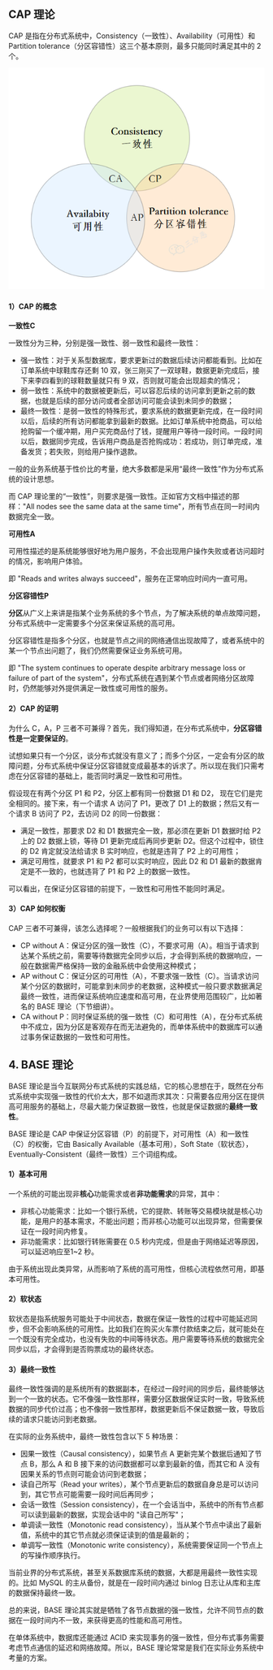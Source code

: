 ## CAP 理论

CAP 是指在分布式系统中，Consistency（一致性）、Availability（可用性）和 Partition tolerance（分区容错性）这三个基本原则，最多只能同时满足其中的 2 个。

![img](../MySQL更新语句/imgs/1669121842701-b374a423-bebe-4b8a-8283-4a5aa3431448.png)

#### 1）CAP 的概念

**一致性C**

一致性分为三种，分别是强一致性、弱一致性和最终一致性：

- 强一致性：对于关系型数据库，要求更新过的数据后续访问都能看到。比如在订单系统中球鞋库存还剩 10 双，张三刚买了一双球鞋，数据更新完成后，接下来李四看到的球鞋数量就只有 9 双，否则就可能会出现超卖的情况；
- 弱一致性：系统中的数据被更新后，可以容忍后续的访问拿到更新之前的数据，也就是后续的部分访问或者全部访问可能会读到未同步的数据；
- 最终一致性：是弱一致性的特殊形式，要求系统的数据更新完成，在一段时间以后，后续的所有访问都能拿到最新的数据。比如订单系统中抢商品，可以给抢购留一个缓冲期，用户买完商品付了钱，提醒用户等待一段时间。一段时间以后，数据同步完成，告诉用户商品是否抢购成功：若成功，则订单完成，准备发货；若失败，则给用户操作退款。

一般的业务系统基于性价比的考量，绝大多数都是采用“最终一致性”作为分布式系统的设计思想。

而 CAP 理论里的“一致性”，则要求是强一致性。正如官方文档中描述的那样："All nodes see the same data at the same time"，所有节点在同一时间内数据完全一致。



**可用性A**

可用性描述的是系统能够很好地为用户服务，不会出现用户操作失败或者访问超时的情况，影响用户体验。

即 "Reads and writes always succeed"，服务在正常响应时间内一直可用。



**分区容错性P**

**分区**从广义上来讲是指某个业务系统的多个节点，为了解决系统的单点故障问题，分布式系统中一定需要多个分区来保证系统的高可用。

分区容错性是指多个分区，也就是节点之间的网络通信出现故障了，或者系统中的某一个节点出问题了，我们仍然需要保证业务系统可用。

即 "The system continues to operate despite arbitrary message loss or failure of part of the system"，分布式系统在遇到某个节点或者网络分区故障时，仍然能够对外提供满足一致性或可用性的服务。



#### 2）CAP 的证明

为什么 C，A，P 三者不可兼得？首先，我们得知道，在分布式系统中，**分区容错性是一定要保证的**。

试想如果只有一个分区，谈分布式就没有意义了；而多个分区，一定会有分区的故障问题，分布式系统中保证分区容错就变成最基本的诉求了。所以现在我们只需考虑在分区容错的基础上，能否同时满足一致性和可用性。

假设现在有两个分区 P1 和 P2，分区上都有同一份数据 D1 和 D2， 现在它们是完全相同的。接下来，有一个请求 A 访问了 P1，更改了 D1 上的数据；然后又有一个请求 B 访问了 P2，去访问 D2 的同一份数据：

- 满足一致性，那要求 D2 和 D1 数据完全一致，那必须在更新 D1 数据时给 P2 上的 D2 数据上锁，等待 D1 更新完成后再同步更新 D2。但这个过程中，锁住的 D2 肯定就没法给请求 B 实时响应，也就是违背了 P2 上的可用性；
- 满足可用性，就要求 P1 和 P2 都可以实时响应，因此 D2 和 D1 最新的数据肯定是不一致的，也就违背了 P1 和 P2 上的数据一致性。

可以看出，在保证分区容错的前提下，一致性和可用性不能同时满足。

#### 3）CAP 如何权衡

CAP 三者不可兼得，该怎么选择呢？一般根据我们的业务可以有以下选择：

- CP without A：保证分区的强一致性（C），不要求可用（A）。相当于请求到达某个系统之前，需要等待数据完全同步以后，才会得到系统的数据响应，一般在数据需严格保持一致的金融系统中会使用这种模式；
- AP without C：保证分区的可用性（A），不要求强一致性（C）。当请求访问某个分区的数据时，可能拿到未同步的老数据，这种模式一般只要求数据满足最终一致性，进而保证系统响应速度和高可用，在业界使用范围较广，比如著名的 BASE 理论（下节细讲）。
- CA without P：同时保证系统的强一致性（C）和可用性（A），在分布式系统中不成立，因为分区是客观存在而无法避免的，而单体系统中的数据库可以通过事务保证数据的一致性和可用性。

## 4. BASE 理论

BASE 理论是当今互联网分布式系统的实践总结，它的核心思想在于，既然在分布式系统中实现强一致性的代价太大，那不如退而求其次：只需要各应用分区在提供高可用服务的基础上，尽最大能力保证数据一致性，也就是保证数据的**最终一致性**。

BASE 理论是 CAP 中保证分区容错（P）的前提下，对可用性（A）和一致性（C）的权衡，它由 Basically Available（基本可用），Soft State（软状态），Eventually-Consistent（最终一致性）三个词组构成。

#### 1）基本可用

一个系统的可能出现非**核心**功能需求或者**非功能需求**的异常，其中：

- 非核心功能需求：比如一个银行系统，它的提款、转账等交易模块就是核心功能，是用户的基本需求，不能出问题；而非核心功能可以出现异常，但需要保证在一段时间内修复。
- 非功能需求：比如银行转账需要在 0.5 秒内完成，但是由于网络延迟等原因，可以延迟响应至1~2 秒。

由于系统出现此类异常，从而影响了系统的高可用性，但核心流程依然可用，即基本可用性。

#### 2）软状态

软状态是指系统服务可能处于中间状态，数据在保证一致性的过程中可能延迟同步，但不会影响系统的可用性。比如我们在购买火车票付款结束之后，就可能处在一个既没有完全成功，也没有失败的中间等待状态。用户需要等待系统的数据完全同步以后，才会得到是否购票成功的最终状态。

#### 3）最终一致性

最终一致性强调的是系统所有的数据副本，在经过一段时间的同步后，最终能够达到一个一致的状态。它不像强一致性那样，需要分区数据保证实时一致，导致系统数据的同步代价过高；也不像弱一致性那样，数据更新后不保证数据一致，导致后续的请求只能访问到老数据。

在实际的业务系统中，最终一致性包含以下 5 种场景：

- 因果一致性（Causal consistency），如果节点 A 更新完某个数据后通知了节点 B，那么 A 和 B 接下来的访问数据都可以拿到最新的值，而其它和 A 没有因果关系的节点则可能会访问到老数据；
- 读自己所写（Read your writes），某个节点更新后的数据自身总是可以访问到，其它节点可能需要一段时间后再同步；
- 会话一致性（Session consistency），在一个会话当中，系统中的所有节点都可以读到最新的数据，实现会话中的 "读自己所写"；
- 单调读一致性（Monotonic read consistency），当从某个节点中读出了最新值，系统中的其它节点就必须保证读到的值是最新的；
- 单调写一致性（Monotonic write consistency），系统需要保证同一个节点上的写操作顺序执行。

当前业界的分布式系统，甚至关系数据库系统的数据，大都是用最终一致性实现的。比如 MySQL 的主从备份，就是在一段时间内通过 binlog 日志让从库和主库的数据保持最终一致。

总的来说，BASE 理论其实就是牺牲了各节点数据的强一致性，允许不同节点的数据在一段时间内不一致，来获得更高的性能和高可用性。

在单体系统中，数据库还能通过 ACID 来实现事务的强一致性，但分布式事务需要考虑节点通信的延迟和网络故障。所以，BASE 理论常常是我们在实际业务系统中考量的方案。